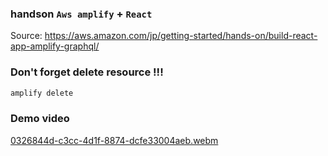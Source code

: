 ### handson `Aws amplify` + `React`
Source: https://aws.amazon.com/jp/getting-started/hands-on/build-react-app-amplify-graphql/


### Don't forget delete resource !!!

```sh
amplify delete
```

### Demo video
[0326844d-c3cc-4d1f-8874-dcfe33004aeb.webm](https://user-images.githubusercontent.com/40431166/179541031-ec696c95-3fe9-4974-a84a-556b07579a43.webm)


